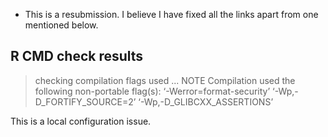 * This is a resubmission. I believe I have fixed all the links apart from one mentioned below.

## R CMD check results

> checking compilation flags used ... NOTE
  Compilation used the following non-portable flag(s):
    ‘-Werror=format-security’ ‘-Wp,-D_FORTIFY_SOURCE=2’
    ‘-Wp,-D_GLIBCXX_ASSERTIONS’

This is a local configuration issue.
